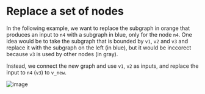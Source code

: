# Replace a set of nodes

In the following example, we want to replace the subgraph in orange that produces an input to `n4`
with a subgraph in blue, only for the node `n4`. One idea would be to
take the subgraph that is bounded by `v1`, `v2` and `v3` and replace it with the subgraph on the left
(in blue), but it would be inccorect because `v3` is used by other nodes (in gray).

Instead, we connect the new graph and use `v1`, `v2` as inputs, and replace the input to `n4` (`v3`) to `v_new`.

![image](https://github.com/justinchuby/onnx-algorithms/assets/11205048/f68eceb3-788a-48a8-9081-195de966d2d3)
